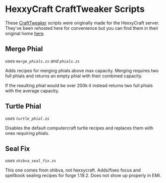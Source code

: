 # HexxyCraft CraftTweaker Scripts

These [CraftTweaker](https://modrinth.com/mod/crafttweaker) scripts were originally made for the HexxyCraft server. They've been rehosted here for convenience but you can find them in their original home [here](https://github.com/HexxyCraft/modpack/tree/13ff7938c02066e30644153c03eb80011247cfb6/scripts).

## Merge Phial

_uses `merge_phials.zs` and `phials.zs`_

Adds recipes for merging phials above max capacity. Merging requires two full phials and returns an empty phial with their combined capacity.

If the resulting phial would be over 200k it instead returns two full phials with the average capacity.

## Turtle Phial

_uses `turtle_phial.zs`_

Disables the default computercraft turtle recipes and replaces them with ones requiring phials. 

## Seal Fix

_uses `shibva_seal_fix.zs`_

This one comes from shibva, not hexxycraft. Adds/fixes focus and spellbook sealing recipes for forge 1.19.2. Does not show up properly in EMI.